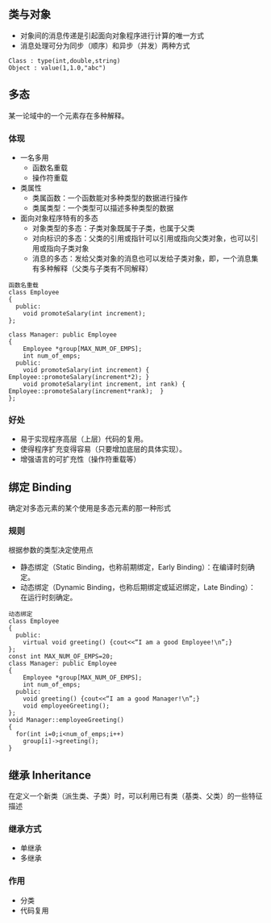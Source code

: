 ## 类与对象
+ 对象间的消息传递是引起面向对象程序进行计算的唯一方式
+ 消息处理可分为同步（顺序）和异步（并发）两种方式

```
Class : type(int,double,string)
Object : value(1,1.0,"abc")
```

## 多态
某一论域中的一个元素存在多种解释。
### 体现
+ 一名多用
    * 函数名重载
    * 操作符重载
+ 类属性
    * 类属函数：一个函数能对多种类型的数据进行操作
    * 类属类型：一个类型可以描述多种类型的数据
+ 面向对象程序特有的多态
    * 对象类型的多态：子类对象既属于子类，也属于父类
    * 对向标识的多态：父类的引用或指针可以引用或指向父类对象，也可以引用或指向子类对象
    * 消息的多态：发给父类对象的消息也可以发给子类对象，即，一个消息集有多种解释（父类与子类有不同解释）

```
函数名重载
class Employee
{
  public:
    void promoteSalary(int increment);
};

class Manager: public Employee
{
    Employee *group[MAX_NUM_OF_EMPS];
    int num_of_emps;
  public:
    void promoteSalary(int increment) { Employee::promoteSalary(increment*2); }
    void promoteSalary(int increment, int rank) { Employee::promoteSalary(increment*rank);  }
};

```
### 好处
+ 易于实现程序高层（上层）代码的复用。
+ 使得程序扩充变得容易（只要增加底层的具体实现）。
+ 增强语言的可扩充性（操作符重载等）

## 绑定 Binding  
确定对多态元素的某个使用是多态元素的那一种形式
### 规则  
根据参数的类型决定使用点

+ 静态绑定（Static Binding，也称前期绑定，Early Binding）：在编译时刻确定。
+ 动态绑定（Dynamic Binding，也称后期绑定或延迟绑定，Late Binding）：在运行时刻确定。

```
动态绑定
class Employee
{
  public:
    virtual void greeting() {cout<<“I am a good Employee!\n”;}
};
const int MAX_NUM_OF_EMPS=20;
class Manager: public Employee
{
    Employee *group[MAX_NUM_OF_EMPS];
    int num_of_emps;
  public:
    void greeting() {cout<<“I am a good Manager!\n”;}
    void employeeGreeting();
};
void Manager::employeeGreeting()
{
  for(int i=0;i<num_of_emps;i++)
    group[i]->greeting();
}

```

## 继承 Inheritance
在定义一个新类（派生类、子类）时，可以利用已有类（基类、父类）的一些特征描述
### 继承方式
+ 单继承
+ 多继承
### 作用
+ 分类
+ 代码复用
